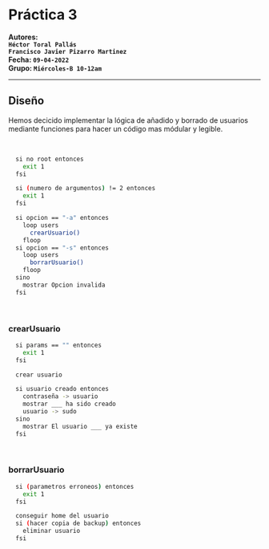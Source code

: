 # Práctica 3
**Autores:**
<br>**`Héctor Toral Pallás`**
<br>**`Francisco Javier Pizarro Martinez`** <br>
**Fecha: `09-04-2022`** <br>
**Grupo: `Miércoles-B 10-12am`**

---

## Diseño

Hemos decicido implementar la lógica de añadido y borrado de usuarios mediante funciones para hacer un código mas módular y legible.

<br>

```sh
  si no root entonces
    exit 1
  fsi

  si (numero de argumentos) != 2 entonces
    exit 1
  fsi

  si opcion == "-a" entonces
    loop users
      crearUsuario()
    floop
  si opcion == "-s" entonces
    loop users
      borrarUsuario()
    floop
  sino
    mostrar Opcion invalida
  fsi
```

<br>

### crearUsuario

```sh
  si params == "" entonces
    exit 1
  fsi

  crear usuario

  si usuario creado entonces
    contraseña -> usuario
    mostrar ___ ha sido creado
    usuario -> sudo
  sino
    mostrar El usuario ___ ya existe
  fsi
```

<br>

### borrarUsuario

```sh
  si (parametros erroneos) entonces
    exit 1
  fsi

  conseguir home del usuario
  si (hacer copia de backup) entonces
    eliminar usuario
  fsi
```